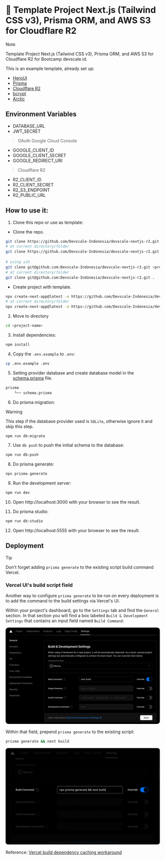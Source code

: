 # 🧊 Template Project Next.js (Tailwind CSS v3), Prisma ORM, and AWS S3 for Cloudflare R2

> [!NOTE]
> Template Project Next.js (Tailwind CSS v3), Prisma ORM, and AWS S3 for Cloudflare R2 for Bootcamp devscale.id.

This is an example template, already set up:

- [HeroUI](https://www.heroui.com/)
- [Prisma](https://prisma.io/)
- [Cloudflare R2](https://www.cloudflare.com/developer-platform/r2/)
- [bcrypt](https://www.npmjs.com/package/bcrypt)
- [Arctic](https://www.npmjs.com/package/arctic)

## Environment Variables

- DATABASE_URL
- JWT_SECRET

> OAuth Google Cloud Console

- GOOGLE_CLIENT_ID
- GOOGLE_CLIENT_SECRET
- GOOGLE_REDIRECT_URI

> Cloudflare R2

- R2_CLIENT_ID
- R2_CLIENT_SECRET
- R2_S3_ENDPOINT
- R2_PUBLIC_URL

## How to use it:

1. Clone this repo or use as template:

- Clone the repo.

```bash
git clone https://github.com/Devscale-Indonesia/devscale-nextjs-r2.git <project-name>
# at current directory/folder
git clone https://github.com/Devscale-Indonesia/devscale-nextjs-r2.git .

# using ssh
git clone git@github.com:Devscale-Indonesia/devscale-nextjs-r2.git <project-name>
# at current directory/folder
git clone git@github.com:Devscale-Indonesia/devscale-nextjs-r2.git .
```

- Create project with template.

```bash
npx create-next-app@latest -e https://github.com/Devscale-Indonesia/devscale-nextjs-r2 <project-name>
# at current directory/folder
npx create-next-app@latest -e https://github.com/Devscale-Indonesia/devscale-nextjs-r2 .
```

2. Move to directory

```bash
cd <project-name>
```

3. Install dependencies:

```bash
npm install
```

4. Copy the `.env.example` to `.env`:

```bash
cp .env.example .env
```

5. Setting provider database and create database model in the [schema.prisma](./prisma/schema.prisma) file.

```bash
prisma
    └── schema.prisma
```

6. Do prisma migration:

> [!WARNING]
> This step if the database provider used is `SQLite`, otherwise ignore it and skip this step.

```bash
npm run db:migrate
```

7. Use `db push` to push the initial schema to the database:

```bash
npm run db:push
```

8. Do prisma generate:

```bash
npx prisma generate
```

9.  Run the development server:

```bash
npm run dev
```

10. Open http://localhost:3000 with your browser to see the result.

11. Do prisma studio:

```bash
npm run db:studio
```

12. Open http://localhost:5555 with your browser to see the result.

## Deployment

> [!TIP]
> Don't forget adding `prisma generate` to the existing script build command Vercel.

### Vercel UI's build script field

Another way to configure `prisma generate` to be run on every deployment is to add the command to the build settings via Vercel's UI.

Within your project's dashboard, go to the `Settings` tab and find the `General` section. In that section you will find a box labeled `Build & Development Settings` that contains an input field named `Build Command`:

![build-command-1](public/readme/vercel-ui-build-command.png)

Within that field, prepend `prisma generate` to the existing script:

```bash
prisma generate && next build
```

![build-command-2](public/readme/vercel-ui-build-command-filled.png)

Reference: [Vercel build dependency caching workaround](https://www.prisma.io/docs/orm/more/help-and-troubleshooting/help-articles/vercel-caching-issue)